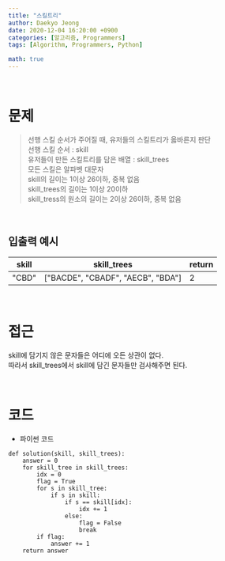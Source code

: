 ```yaml
---
title: "스킬트리"
author: Daekyo Jeong
date: 2020-12-04 16:20:00 +0900
categories: [알고리즘, Programmers]
tags: [Algorithm, Programmers, Python]

math: true
---
```



<br/>

# 문제


> 선행 스킬 순서가 주어질 때, 유저들의 스킬트리가 옳바른지 판단            
> 선행 스킬 순서 : skill    
> 유저들이 만든 스킬트리를 담은 배열 : skill_trees            
> 모든 스킬은 알파벳 대문자   
> skill의 길이는 1이상 26이하, 중복 없음   
> skill_trees의 길이는 1이상 20이하    
> skill_tress의 원소의 길이는 2이상 26이하, 중복 없음      

<br/>

## 입출력 예시

| skill | skill_trees | return |
|---------|--------|-------|
| "CBD" |	["BACDE", "CBADF", "AECB", "BDA"]	| 2 |

<br/>

# 접근

skill에 담기지 않은 문자들은 어디에 오든 상관이 없다.   
따라서 skill_trees에서 skill에 담긴 문자들만 검사해주면 된다.   

<br/>

# 코드

- 파이썬 코드   

```{.python}
def solution(skill, skill_trees):
    answer = 0
    for skill_tree in skill_trees:
        idx = 0
        flag = True
        for s in skill_tree:
            if s in skill:
                if s == skill[idx]:
                    idx += 1
                else:
                    flag = False
                    break
        if flag:
            answer += 1
    return answer
```

<br/>
